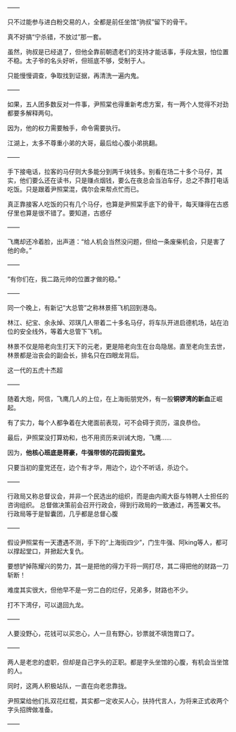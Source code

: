 ——

只不过能参与进白粉交易的人，全都是前任坐馆“驹叔”留下的骨干。

真不好搞“宁杀错，不放过”那一套。

虽然，驹叔是已经退了，但他全靠前朝遗老们的支持才能话事，手段太狠，怕位置不稳。太子爷的名头好听，但班底不够，受制于人。

只能慢慢调查，争取找到证据，再清洗一遍内鬼。

——

如果，五人团多数反对一件事，尹照棠也得重新考虑方案，有一两个人觉得不对劲都要多解释两句。

因为，他的权力需要触手，命令需要执行。

江湖上，太多不尊重小弟的大哥，最后给心腹小弟挑翻。

——

手下接电话，拉客的马仔则大多能分到两千块钱多。别看在场二十多个马仔，其实，他们要么还在读书，只是赚点烟钱，要么在夜总会当泊车仔，总之不靠打电话吃饭。只是跟着尹照棠混，偶尔会来帮点忙而已。

真正靠接客人吃饭的只有几个马仔，也算是尹照棠手底下的骨干，每天赚得在古惑仔里也算是很不错了。要知道，古惑仔

——

飞鹰却还冷着脸，出声道：“给人机会当然没问题，但给一条废柴机会，只是害了他的命。”

——

“有你们在，我二路元帅的位置才做的稳。”

——

同一个晚上，有新记“大总管”之称林景搭飞机回到港岛。

林江、纪宝、余永焯、邓琪几人带着二十多名马仔，将车队开进启德机场，站在泊位的安全线外，等着大总管下飞机。

林景不仅是陪老向生打天下的元老，更是陪老向生在台岛隐居。直至老向生去世，林景都是治丧会的副会长，排名只在四眼龙背后。

这一代的五虎十杰超

——

随着大炮，阿信，飞鹰几人的上位，在上海街朋党外，有一股**铜锣湾的新血**正崛起。

有了实力，每个人都争着在大佬面前表现，可不会碍于资历，温良恭俭。

最后，尹照棠没打算劝和，也不用资历来训诫大炮，飞鹰……

因为，**他核心班底是蒋豪，牛强带领的花园街童党。**

只要当初的童党还在，边个有才华，用边个，边个不听话，杀边个。

——

行政局又称总督议会，并非一个民选出的组织，而是由内阁大臣与特聘人士担任的咨询组织。
总督做决策前会召开行政会，得到行政局的一致通过，再签署文书。行政局等于是智囊团，几乎都是总督心腹

——

假设尹照棠有一天遭遇不测，手下的“上海街四少”，门生牛强、阿king等人，都可以撑起堂口，并掀起大复仇。

要想铲掉陈耀兴的势力，其一是把他的得力干将一网打尽，其二得把他的财路一刀斩断！

难度其实很大，但他早不是一穷二白的烂仔，兄弟多，财路也不少。

打不下湾仔，可以退回九龙。

——

人要没野心，花钱可以买忠心，人一旦有野心，钞票就不填饱胃口了。

——

两人是老忠的虚职，但却是自己字头的正职。都是字头坐馆的心腹，有机会当坐馆的人。

同时，这两人积极站队，一直在向老忠靠拢。

尹照棠给他们扎双花红棍，其实都一定收买人心，扶持代言人，为将来正式收两个字头招牌做准备。

——

